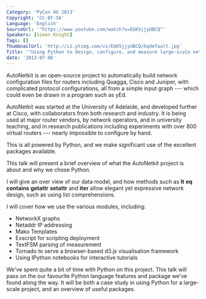 ```yaml
---
Category: 'PyCon AU 2013'
Copyright: 'CC-BY-SA'
Language: 'English'
SourceUrl: '"https://www.youtube.com/watch?v=EGK5jjyUBCQ"'
Speakers: [Simon Knight]
Tags: []
ThumbnailUrl: 'http://i1.ytimg.com/vi/EGK5jjyUBCQ/hqdefault.jpg'
Title: '"Using Python to design, configure, and measure large-scale networks"'
date: '2013-07-06'
---
```

AutoNetkit is an open-source project to automatically build network configuration files for routers including Quagga, Cisco and Juniper, with complicated protocol configurations, all from a simple input graph --- which could even be drawn in a program such as yEd. 

AutoNetkit was started at the University of Adelaide, and developed further at Cisco, with collaborators from both research and industry.
It is being used at major router vendors, by network operators, and in university teaching, and in research publications including experiments with over 800 virtual routers --- nearly impossible to configure by hand.


This is all powered by Python, and we make significant use of the excellent packages available.

This talk will present a brief overview of what the AutoNetkit project is about and why we chose Python.

I will give an over view of our data model, and how methods such as __lt__ __eq__ __contains__ __getattr__ __setattr__ and __iter__ allow elegant yet expressive network design, such as using list comprehensions.

I will cover how we use the various modules, including:
- NetworkX graphs
- Netaddr IP addressing
- Mako Templates
- Exscript for scripting deployment
- TextFSM parsing of measurement
- Tornado to serve a browser-based d3.js visualisation framework
- Using IPython notebooks for interactive tutorials

We've spent quite a bit of time with Python on this project. This talk will pass on the our favourite Python language features and package we've found along the way.
It will be both a case study in using Python for a large-scale project, and an overview of useful packages.